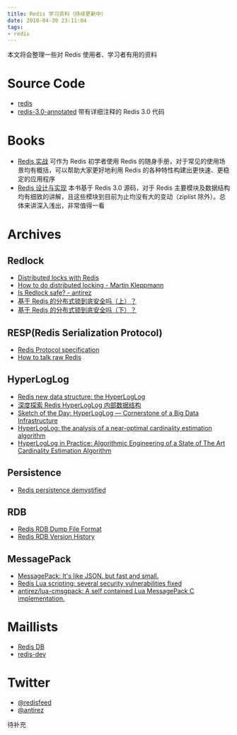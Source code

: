 ```yaml
---
title: Redis 学习资料（持续更新中）
date: 2018-04-30 23:11:04
tags:
- redis
---
```

本文将会整理一些对 Redis 使用者、学习者有用的资料

# Source Code

- [redis](https://github.com/antirez/redis)
- [redis-3.0-annotated](https://github.com/huangz1990/redis-3.0-annotated)
 带有详细注释的 Redis 3.0 代码
<!--more-->

# Books

- [Redis 实战](https://book.douban.com/subject/26612779/)
 可作为 Redis 初学者使用 Redis 的随身手册，对于常见的使用场景均有概括，可以帮助大家更好地利用 Redis 的各种特性构建出更快速、更稳定的应用程序
- [Redis 设计与实现](https://book.douban.com/subject/25900156/)
 本书基于 Redis 3.0 源码，对于 Redis 主要模块及数据结构均有细致的讲解，且这些模块到目前为止均没有大的变动（ziplist 除外）。总体来讲深入浅出，非常值得一看

# Archives

## Redlock

- [Distributed locks with Redis](https://redis.io/topics/distlock)
- [How to do distributed locking - Martin Kleppmann](https://martin.kleppmann.com/2016/02/08/how-to-do-distributed-locking.html)
- [Is Redlock safe? - antirez](http://antirez.com/news/101)
- [基于 Redis 的分布式锁到底安全吗（上）？](http://zhangtielei.com/posts/blog-redlock-reasoning.html)
- [基于 Redis 的分布式锁到底安全吗（下）？](http://zhangtielei.com/posts/blog-redlock-reasoning-part2.html)

## RESP(Redis Serialization Protocol)

- [Redis Protocol specification](https://redis.io/topics/protocol)
- [How to talk raw Redis](https://www.compose.com/articles/how-to-talk-raw-redis/)

## HyperLogLog

- [Redis new data structure: the HyperLogLog](http://antirez.com/news/75)
- [深度探索 Redis HyperLogLog 内部数据结构](https://zhuanlan.zhihu.com/p/43426875)
- [Sketch of the Day: HyperLogLog — Cornerstone of a Big Data Infrastructure
](https://research.neustar.biz/2012/10/25/sketch-of-the-day-hyperloglog-cornerstone-of-a-big-data-infrastructure/)
- [HyperLogLog: the analysis of a near-optimal cardinality estimation algorithm](http://algo.inria.fr/flajolet/Publications/FlFuGaMe07.pdf)
- [HyperLogLog in Practice: Algorithmic Engineering of a State of The Art Cardinality Estimation Algorithm](http://static.googleusercontent.com/media/research.google.com/en//pubs/archive/40671.pdf)

## Persistence

- [Redis persistence demystified](http://oldblog.antirez.com/post/redis-persistence-demystified.html)

## RDB

- [Redis RDB Dump File Format](https://github.com/sripathikrishnan/redis-rdb-tools/wiki/Redis-RDB-Dump-File-Format)
- [Redis RDB Version History](https://github.com/sripathikrishnan/redis-rdb-tools/blob/master/docs/RDB_Version_History.textile)

## MessagePack

- [MessagePack: It's like JSON. but fast and small.](https://msgpack.org/)
- [Redis Lua scripting: several security vulnerabilities fixed](http://antirez.com/news/119)
- [antirez/lua-cmsgpack: A self contained Lua MessagePack C implementation.](https://github.com/antirez/lua-cmsgpack)

# Maillists

- [Redis DB](https://groups.google.com/forum/#!forum/redis-db)
- [redis-dev](https://groups.google.com/forum/#!forum/redis-dev)

# Twitter

- [@redisfeed](https://twitter.com/redisfeed)
- [@antirez](https://twitter.com/antirez)

待补充
